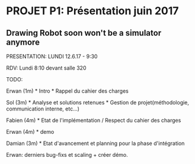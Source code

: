 # PROJET P1: Présentation juin 2017

## Drawing Robot soon won't be a simulator anymore


PRESENTATION: LUNDI 12.6.17 - 9:30

RDV: Lundi 8:10 devant salle 320

TODO:

Erwan (1m)
    * Intro
    * Rappel du cahier des charges

Sol (3m)
    * Analyse et solutions retenues
    * Gestion de projet(méthodologie, communication interne, etc...)

Fabien (4m)
    * Etat de l'implémentation / Respect du cahier des charges

Erwan (4m)
    * demo

Damian (3m)
    * Etat d'avancement et planning pour la phase d'intégration


Erwan: derniers bug-fixs et scaling + créer démo.


























<!--
### Algorithmes utilisés

* bressenham  
    * [Algorithme de tracé de segment de Bresenham](https://fr.wikipedia.org/wiki/Algorithme_de_trac%C3%A9_de_segment_de_Bresenham)
* dijkstra
    > ok
* intersection des cercles 
    > ok
    * [dermine where two circles intersect](http://csharphelper.com/blog/2014/09/determine-where-two-circles-intersect-in-c/)
* sortbydistance:


sortByDistance
```c#
private List<PixelPointF> SortByDistance(List<PixelPointF> lst)
{
    List<PixelPointF> output = new List<PixelPointF>();
    output.Add(lst[NearestPoint(new PixelPointF(new PointF(0, 0), false), lst)]);
    lst.Remove(output[0]);
    int x = 0;
    for (int i = 0; i < lst.Count + x; i++)
    {
        output.Add(lst[NearestPoint(output[output.Count - 1], lst)]);
        lst.Remove(output[output.Count - 1]);
        x++;

        progressBarProcessing.Maximum = lst.Count() + x + 1;
        progressBarProcessing.Value = x;

        Application.DoEvents();
    }
    return output;
}
}
```

     
nearestPoint
```c#
private int NearestPoint(PixelPointF srcPt, List<PixelPointF> lookIn)
{
    KeyValuePair<double, int> smallestDistance = new KeyValuePair<double, int>();
    for (int i = 0; i < lookIn.Count; i++)
    {
        double distance = Math.Sqrt(Math.Pow(srcPt.Coordinates.X - lookIn[i].Coordinates.X, 2) + 
                            Math.Pow(srcPt.Coordinates.Y - lookIn[i].Coordinates.Y, 2));
        if (i == 0)
        {
            smallestDistance = new KeyValuePair<double, int>(distance, i);
        }
        else
        {
            if (distance < smallestDistance.Key)
            {
                smallestDistance = new KeyValuePair<double, int>(distance, i);
            }
        }
    }
    return smallestDistance.Value;
}
```



Circle intersection
```c#
private int FindCircleCircleIntersections(float cx0, float cy0, float radius0, float cx1, float cy1, float radius1, out PointF intersection1, out PointF intersection2)
{
    // Find the distance between the centers.
    float dx = cx0 - cx1;
    float dy = cy0 - cy1;
    double dist = Math.Sqrt(dx * dx + dy * dy);

    // See how many solutions there are.
    if (dist > radius0 + radius1)
    {
        // No solutions, the circles are too far apart.
        intersection1 = new PointF(float.NaN, float.NaN);
        intersection2 = new PointF(float.NaN, float.NaN);
        return 0;
    }
    else if (dist < Math.Abs(radius0 - radius1))
    {
        // No solutions, one circle contains the other.
        intersection1 = new PointF(float.NaN, float.NaN);
        intersection2 = new PointF(float.NaN, float.NaN);
        return 0;
    }
    else if ((dist == 0) && (radius0 == radius1))
    {
        // No solutions, the circles coincide.
        intersection1 = new PointF(float.NaN, float.NaN);
        intersection2 = new PointF(float.NaN, float.NaN);
        return 0;
    }
    else
    {
        // Find a and h.
        double a = (radius0 * radius0 - radius1 * radius1 + dist * dist) / (2 * dist);
        double h = Math.Sqrt(radius0 * radius0 - a * a);

        // Find P2.
        double cx2 = cx0 + a * (cx1 - cx0) / dist;
        double cy2 = cy0 + a * (cy1 - cy0) / dist;

        // Get the points P3.
        intersection1 = new PointF(
            (float)(cx2 + h * (cy1 - cy0) / dist),
            (float)(cy2 - h * (cx1 - cx0) / dist));
        intersection2 = new PointF(
            (float)(cx2 - h * (cy1 - cy0) / dist),
            (float)(cy2 + h * (cx1 - cx0) / dist));

        // See if we have 1 or 2 solutions.
        if (dist == radius0 + radius1) return 1;
        return 2;
    }
}
```-->